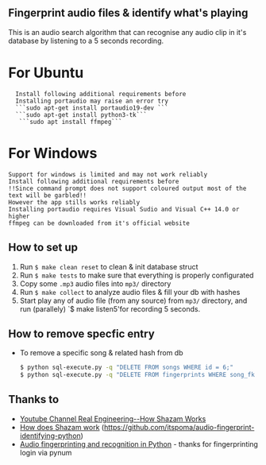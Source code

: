 ## Fingerprint audio files & identify what's playing
   This is an audio search algorithm that can recognise any audio clip in it's database by listening to a 5 seconds recording.
   # For Ubuntu
      Install following additional requirements before
      Installing portaudio may raise an error try 
      ```sudo apt-get install portaudio19-dev ```
      ```sudo apt-get install python3-tk```
       ```sudo apt install ffmpeg```
    
   # For Windows
    Support for windows is limited and may not work reliably 
    Install following additional requirements before
    !!Since command prompt does not support coloured output most of the text will be garbled!!
    However the app stills works reliably
    Installing portaudio requires Visual Sudio and Visual C++ 14.0 or higher
    ffmpeg can be downloaded from it's official website



## How to set up 

1. Run `$ make clean reset` to clean & init database struct
2. Run `$ make tests` to make sure that everything is properly configurated
3. Copy some `.mp3` audio files into `mp3/` directory
4. Run `$ make collect` to analyze audio files & fill your db with hashes
5. Start play any of audio file (from any source) from `mp3/` directory, and run (parallely) `$ make listen5'for recording 5 seconds.


## How to remove specfic entry
- To remove a specific song & related hash from db

  ```bash
  $ python sql-execute.py -q "DELETE FROM songs WHERE id = 6;"
  $ python sql-execute.py -q "DELETE FROM fingerprints WHERE song_fk = 6;"
  ```

## Thanks to
- [Youtube Channel Real Engineering--How Shazam Works](https://www.youtube.com/watch?v=kMNSAhsyiDg)
- [How does Shazam work](http://coding-geek.com/how-shazam-works)
  (https://github.com/itspoma/audio-fingerprint-identifying-python)
- [Audio fingerprinting and recognition in Python](https://github.com/worldveil/dejavu) - thanks for fingerprinting login via   pynum

